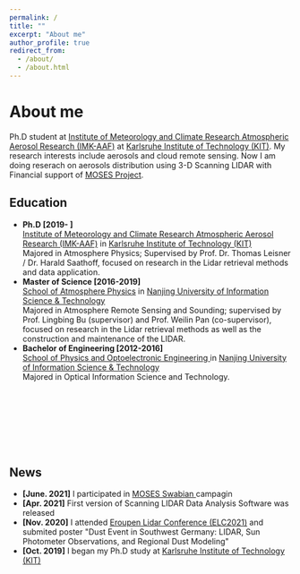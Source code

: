 ```yaml
---
permalink: /
title: ""
excerpt: "About me"
author_profile: true
redirect_from: 
  - /about/
  - /about.html
---
```

# <i class="fa fa-cog fa-spin fa-fw"></i> About me #

Ph.D student at [Institute of Meteorology and Climate Research Atmospheric Aerosol Research (IMK-AAF)](https://www.imk-aaf.kit.edu/251.php) at [Karlsruhe Institute of Technology (KIT)](https://www.kit.edu/english/). My research interests include aerosols and cloud remote sensing. Now I am doing reserach on aerosols distribution using 3-D Scanning LIDAR with Financial support of [MOSES Project](https://www.ufz.de/moses/).

## <i class="fa fa-fw fa-university "></i> Education ##
<ul style="width: auto; height: 410px; overflow: auto">
  <li> <b> Ph.D [2019- ] </b></li>
  <a href="https://www.imk-aaf.kit.edu/251.php">Institute of Meteorology and Climate Research Atmospheric Aerosol Research (IMK-AAF)</a> in <a href="https://www.kit.edu/english/">Karlsruhe Institute of Technology (KIT)</a><br />
  Majored in Atmosphere Physics; Supervised by Prof. Dr. Thomas Leisner / Dr. Harald Saathoff, focused on research in the Lidar retrieval methods and data application.
  
  <li> <b> Master of Science [2016-2019] </b></li>
  <a href="https://en.nuist.edu.cn/2019/0128/c4784a134654/page.html">School of Atmosphere Physics</a> in <a href="https://en.nuist.edu.cn/">Nanjing University of Information Science & Technology</a><br />
  Majored in Atmosphere Remote Sensing and Sounding; supervised by Prof. Lingbing Bu (supervisor) and Prof. Weilin Pan (co-supervisor), focused on research in the Lidar retrieval methods as well as the construction and maintenance of the LIDAR.
  
  
   <li> <b> Bachelor of Engineering [2012-2016] </b></li>
  <a href="https://en.nuist.edu.cn/2019/0128/c4784a134650/page.htm">School of Physics and Optoelectronic Engineering </a> in <a href="https://en.nuist.edu.cn/">Nanjing University of Information Science & Technology</a><br />
  Majored in Optical Information Science and Technology.
  
</ul>

## <i class="fa fa-fw fa-rss "></i> News ##
<ul style="width: auto; height: 300px; overflow: auto">
   
  <li> <b>[June. 2021]</b> I participated in <a href="https://granada-en.congresoseci.com/elc2020">MOSES Swabian </a> campagin </li> 

  <li> <b>[Apr. 2021]</b> First version of Scanning LIDAR Data Analysis Software was released</li> 
  
  <li> <b>[Nov. 2020]</b> I attended  <a href="https://granada-en.congresoseci.com/elc2020">Eroupen Lidar Conference (ELC2021)</a> and submited poster "Dust Event in Southwest Germany: LIDAR, Sun Photometer Observations, and Regional Dust Modeling"</li> 
  
  <li> <b>[Oct. 2019]</b> I began my Ph.D study at <a href="https://www.kit.edu/english/">Karlsruhe Institute of Technology (KIT)</a></li> 
 
</ul>
